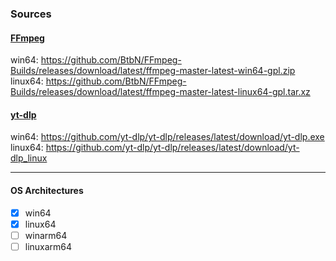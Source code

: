 ### Sources

#### [FFmpeg](https://github.com/BtbN/FFmpeg-Builds/releases)

win64: https://github.com/BtbN/FFmpeg-Builds/releases/download/latest/ffmpeg-master-latest-win64-gpl.zip  
linux64: https://github.com/BtbN/FFmpeg-Builds/releases/download/latest/ffmpeg-master-latest-linux64-gpl.tar.xz

#### [yt-dlp](https://github.com/yt-dlp/yt-dlp#installation)

win64: https://github.com/yt-dlp/yt-dlp/releases/latest/download/yt-dlp.exe  
linux64: https://github.com/yt-dlp/yt-dlp/releases/latest/download/yt-dlp_linux

---

#### OS Architectures

- [x] win64
- [x] linux64
- [ ] winarm64
- [ ] linuxarm64
